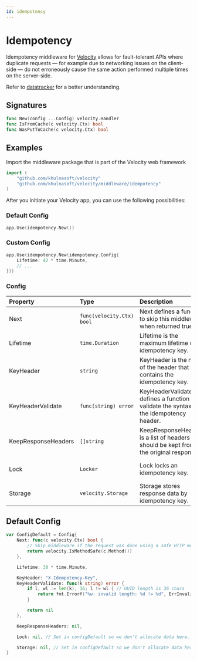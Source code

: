 ```yaml
---
id: idempotency
---
```


# Idempotency

Idempotency middleware for [Velocity](https://github.com/khulnasoft/velocity) allows for fault-tolerant APIs where duplicate requests — for example due to networking issues on the client-side — do not erroneously cause the same action performed multiple times on the server-side.

Refer to [datatracker](https://datatracker.ietf.org/doc/html/draft-ietf-httpapi-idempotency-key-header-02) for a better understanding.

## Signatures

```go
func New(config ...Config) velocity.Handler
func IsFromCache(c velocity.Ctx) bool
func WasPutToCache(c velocity.Ctx) bool
```

## Examples

Import the middleware package that is part of the Velocity web framework

```go
import (
    "github.com/khulnasoft/velocity"
    "github.com/khulnasoft/velocity/middleware/idempotency"
)
```

After you initiate your Velocity app, you can use the following possibilities:

### Default Config

```go
app.Use(idempotency.New())
```

### Custom Config

```go
app.Use(idempotency.New(idempotency.Config{
    Lifetime: 42 * time.Minute,
    // ...
}))
```

### Config

| Property            | Type                    | Description                                                                              | Default                        |
|:--------------------|:------------------------|:-----------------------------------------------------------------------------------------|:-------------------------------|
| Next                | `func(velocity.Ctx) bool` | Next defines a function to skip this middleware when returned true.                      | A function for safe methods    |
| Lifetime            | `time.Duration`         | Lifetime is the maximum lifetime of an idempotency key.                                  | 30 * time.Minute               |
| KeyHeader           | `string`                | KeyHeader is the name of the header that contains the idempotency key.                   | "X-Idempotency-Key"            |
| KeyHeaderValidate   | `func(string) error`    | KeyHeaderValidate defines a function to validate the syntax of the idempotency header.   | A function for UUID validation |
| KeepResponseHeaders | `[]string`              | KeepResponseHeaders is a list of headers that should be kept from the original response. | nil (keep all headers)         |
| Lock                | `Locker`                | Lock locks an idempotency key.                                                           | An in-memory locker            |
| Storage             | `velocity.Storage`         | Storage stores response data by idempotency key.                                         | An in-memory storage           |

## Default Config

```go
var ConfigDefault = Config{
    Next: func(c velocity.Ctx) bool {
        // Skip middleware if the request was done using a safe HTTP method
        return velocity.IsMethodSafe(c.Method())
    },

    Lifetime: 30 * time.Minute,

    KeyHeader: "X-Idempotency-Key",
    KeyHeaderValidate: func(k string) error {
        if l, wl := len(k), 36; l != wl { // UUID length is 36 chars
            return fmt.Errorf("%w: invalid length: %d != %d", ErrInvalidIdempotencyKey, l, wl)
        }

        return nil
    },

    KeepResponseHeaders: nil,

    Lock: nil, // Set in configDefault so we don't allocate data here.

    Storage: nil, // Set in configDefault so we don't allocate data here.
}
```
